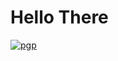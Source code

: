 # Hello There
[![pgp](https://img.shields.io/badge/pgp-0x25FF8464F0627EC00129-313131?style=flat&labelColor=545454&color=313131)](https://github.com/nydragon.gpg)
